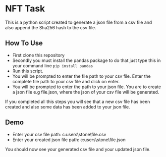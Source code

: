 # NFT Task

This is a python script created to generate a json file from a csv file and also append the Sha256 hash to the csv file. 

## How To Use
- First clone this repository 
- Secondly you must install the pandas package to do that just type this in your command line `pip install pandas`
- Run this script. 
- You will be prompted to enter the file path to your csv file. Enter the complete file path to your csv file and click on enter. 
- You will be prompted to enter the path to your json file. You are to create a json file e.g file.json, where the json of your csv file will be generated. 
 

If you completed all this steps you will see that a new csv file has been created and also some data has been added to your json file. 
 
 
## Demo
- Enter your csv file path: c:users\stone\file.csv
- Enter your created json file path: c:users\stone\file.json


You should now see your generated csv file and your updated json file. 
